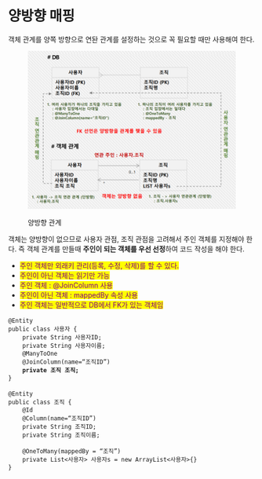 # 양방향 매핑

객체 관계를 양쪽 방향으로 연돤 관계를 설정하는 것으로 꼭 필요할 때만 사용해여 한다.

<figure><img src="../../../.gitbook/assets/image (101).png" alt=""><figcaption><p>양방향 관계</p></figcaption></figure>

객체는 양방향이 없으므로 사용자 관점, 조직 관점을 고려해서 주인 객체를 지정해야 한다. 즉 객체 관계를 만들때 **주인이 되는 객체를 우선 선정**하여 코드 작성을 해야 한다.

* <mark style="color:purple;">주인 객체만 외래키 관리(등록, 수정, 삭제)를 할 수 있다.</mark>
* <mark style="color:purple;">주인이 아닌 객체는 읽기만 가능</mark>
* <mark style="color:purple;">주인 객체 : @JoinColumn 사용</mark>
* <mark style="color:purple;">주인이 아닌 객체 : mappedBy 속성 사용</mark>
* <mark style="color:purple;">주인 객체는 일반적으로 DB에서 FK가 있는 객체임</mark>

<pre class="language-java"><code class="lang-java">@Entity
public class 사용자 {
    private String 사용자ID;
    private String 사용자이름;
    @ManyToOne
    @JoinColumn(name=“조직ID”)
<strong>    private 조직 조직;
</strong>}

@Entity
public class 조직 {
    @Id
    @Column(name=“조직ID”)
    private String 조직ID;
    private String 조직이름;
    
    @OneToMany(mappedBy = “조직”)
    private List&#x3C;사용자> 사용자s = new ArrayList&#x3C;사용자>{}
}
</code></pre>

